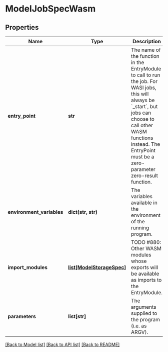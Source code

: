 # ModelJobSpecWasm

## Properties
Name | Type | Description | Notes
------------ | ------------- | ------------- | -------------
**entry_point** | **str** | The name of the function in the EntryModule to call to run the job. For WASI jobs, this will always be &#x60;_start&#x60;, but jobs can choose to call other WASM functions instead. The EntryPoint must be a zero-parameter zero-result function. | [optional] 
**environment_variables** | **dict(str, str)** | The variables available in the environment of the running program. | [optional] 
**import_modules** | [**list[ModelStorageSpec]**](ModelStorageSpec.md) | TODO #880: Other WASM modules whose exports will be available as imports to the EntryModule. | [optional] 
**parameters** | **list[str]** | The arguments supplied to the program (i.e. as ARGV). | [optional] 

[[Back to Model list]](../README.md#documentation-for-models) [[Back to API list]](../README.md#documentation-for-api-endpoints) [[Back to README]](../README.md)

